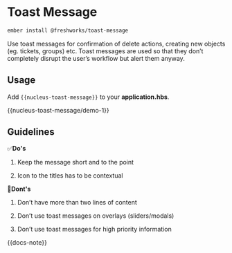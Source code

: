 # Toast Message

```sh
ember install @freshworks/toast-message
```

Use toast messages for confirmation of delete actions, creating new objects (eg. tickets, groups) etc. Toast messages are used so that they don’t completely disrupt the user’s workflow but alert them anyway.

## Usage
Add `{{nucleus-toast-message}}` to your __application.hbs__.

{{nucleus-toast-message/demo-1}}

## Guidelines

✅**Do's**

1. Keep the message short and to the point

2. Icon to the titles has to be contextual


🚫**Dont's**

1. Don’t have more than two lines of content

2. Don’t use toast messages on overlays (sliders/modals)

3. Don’t use toast messages for high priority information

{{docs-note}}
